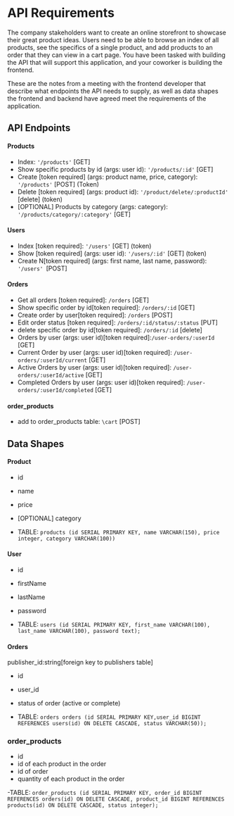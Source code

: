 # API Requirements

The company stakeholders want to create an online storefront to showcase their great product ideas. Users need to be able to browse an index of all products, see the specifics of a single product, and add products to an order that they can view in a cart page. You have been tasked with building the API that will support this application, and your coworker is building the frontend.

These are the notes from a meeting with the frontend developer that describe what endpoints the API needs to supply, as well as data shapes the frontend and backend have agreed meet the requirements of the application.

## API Endpoints

#### Products

- Index: `'/products'` [GET]
- Show specific products by id (args: user id): `'/products/:id'` [GET]
- Create [token required] (args: product name, price, category): `'/products'` [POST] (Token)
- Delete [token required] (args: product id): `'/product/delete/:productId'` [delete] (token)
- [OPTIONAL] Products by category (args: category): `'/products/category/:category'` [GET]
<!-- - [OPTIONAL] Top 5 most popular products: `'/popular-product'` [Get] -->

#### Users

- Index [token required]: `'/users'` [GET] (token)
- Show [token required] (args: user id): `'/users/:id'` [GET] (token)
- Create N[token required] (args: first name, last name, password): `'/users' `[POST]

#### Orders

- Get all orders [token required]: `/orders` [GET]
- Show specific order by id[token required]: `/orders/:id` [GET]
- Create order by user[token required]: `/orders` [POST]
- Edit order status [token required]: `/orders/:id/status/:status` [PUT]
- delete specific order by id[token required]: `/orders/:id` [delete]
- Orders by user (args: user id)[token required]:`/user-orders/:userId` [GET]
- Current Order by user (args: user id)[token required]: `/user-orders/:userId/current` [GET]
- Active Orders by user (args: user id)[token required]: `/user-orders/:userId/active` [GET]
- Completed Orders by user (args: user id)[token required]: `/user-orders/:userId/completed` [GET]

#### order_products

- add to order_products table: `\cart` [POST]

## Data Shapes

#### Product

- id
- name
- price
- [OPTIONAL] category

- TABLE: `products (id SERIAL PRIMARY KEY, name VARCHAR(150), price integer, category VARCHAR(100))`

#### User

- id
- firstName
- lastName
- password

- TABLE: `users (id SERIAL PRIMARY KEY, first_name VARCHAR(100), last_name VARCHAR(100), password text);`

#### Orders

publisher_id:string[foreign key to publishers table]

- id
- user_id
- status of order (active or complete)

- TABLE: `orders orders (id SERIAL PRIMARY KEY,user_id BIGINT REFERENCES users(id) ON DELETE CASCADE, status VARCHAR(50));`

### order_products

- id
- id of each product in the order
- id of order
- quantity of each product in the order

-TABLE: `order_products (id SERIAL PRIMARY KEY, order_id BIGINT REFERENCES orders(id) ON DELETE CASCADE, product_id BIGINT REFERENCES products(id) ON DELETE CASCADE, status integer);`
